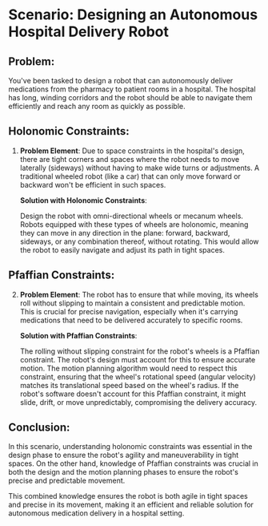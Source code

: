 # Scenario: Designing an Autonomous Hospital Delivery Robot

## Problem:

You've been tasked to design a robot that can autonomously deliver medications from the pharmacy to patient rooms in a hospital. The hospital has long, winding corridors and the robot should be able to navigate them efficiently and reach any room as quickly as possible.

## Holonomic Constraints:

1. **Problem Element**: Due to space constraints in the hospital's design, there are tight corners and spaces where the robot needs to move laterally (sideways) without having to make wide turns or adjustments. A traditional wheeled robot (like a car) that can only move forward or backward won't be efficient in such spaces.

   **Solution with Holonomic Constraints**: 
   
   Design the robot with omni-directional wheels or mecanum wheels. Robots equipped with these types of wheels are holonomic, meaning they can move in any direction in the plane: forward, backward, sideways, or any combination thereof, without rotating. This would allow the robot to easily navigate and adjust its path in tight spaces.

## Pfaffian Constraints:

2. **Problem Element**: The robot has to ensure that while moving, its wheels roll without slipping to maintain a consistent and predictable motion. This is crucial for precise navigation, especially when it's carrying medications that need to be delivered accurately to specific rooms.

   **Solution with Pfaffian Constraints**:

   The rolling without slipping constraint for the robot's wheels is a Pfaffian constraint. The robot's design must account for this to ensure accurate motion. The motion planning algorithm would need to respect this constraint, ensuring that the wheel's rotational speed (angular velocity) matches its translational speed based on the wheel's radius. If the robot's software doesn't account for this Pfaffian constraint, it might slide, drift, or move unpredictably, compromising the delivery accuracy.

## Conclusion:

In this scenario, understanding holonomic constraints was essential in the design phase to ensure the robot's agility and maneuverability in tight spaces. On the other hand, knowledge of Pfaffian constraints was crucial in both the design and the motion planning phases to ensure the robot's precise and predictable movement.

This combined knowledge ensures the robot is both agile in tight spaces and precise in its movement, making it an efficient and reliable solution for autonomous medication delivery in a hospital setting.
